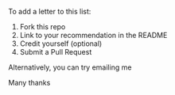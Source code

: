 To add a letter to this list:

1. Fork this repo
2. Link to your recommendation in the README
3. Credit yourself (optional)
4. Submit a Pull Request

Alternatively, you can try emailing me

Many thanks
